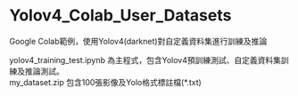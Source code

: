 # Yolov4_Colab_User_Datasets
Google Colab範例，使用Yolov4(darknet)對自定義資料集進行訓練及推論  

yolov4_training_test.ipynb 為主程式，包含Yolov4預訓練測試、自定義資料集訓練及推論測試。  
my_dataset.zip 包含100張影像及Yolo格式標註檔(*.txt)  

